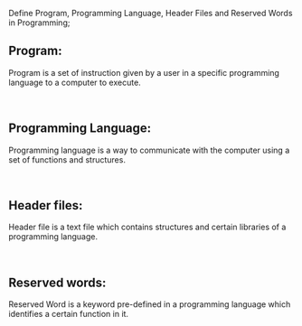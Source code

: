 Define Program, Programming Language, Header Files and Reserved Words in Programming;
<br>
<h2>Program: </h2>
<p>Program is a set of instruction given by a user in a specific programming language to a computer to execute.</p>
<br>
<h2>Programming Language: </h2>
<p>Programming language is a way to communicate with the computer using a set of functions and structures.</p>
<br>
<h2>Header files: </h2>
<p>Header file is a text file which contains structures and certain libraries of a programming language.</p>
<br>
<h2>Reserved words: </h2>
<p>Reserved Word is a keyword pre-defined in a programming language which identifies a certain function in it.</p>
